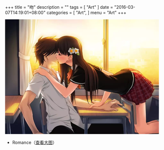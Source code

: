 +++
title = "吻"
description = ""
tags = [
    "Art"
]
date = "2016-03-07T14:19:01+08:00"
categories = [
    "Art",
]
menu = "Art"
+++

[![图片加载中...使用支持Webp的浏览器可以加速查看](/images/post/20160307141300.webp)](/images/post/20160307141301.jpg "点击查看大图")
<!--more-->
* Romance（[查看大图](/images/post/20160307141301.webp "webp格式图片")）
